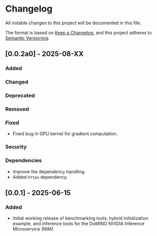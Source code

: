 <!-- markdownlint-disable MD024 -->
# Changelog

All notable changes to this project will be documented in this file.

The format is based on [Keep a Changelog](https://keepachangelog.com/en/1.0.0/),
and this project adheres to [Semantic
Versioning](https://semver.org/spec/v2.0.0.html).

## [0.0.2a0] - 2025-08-XX

### Added

### Changed

### Deprecated

### Removed

### Fixed

- Fixed bug in GPU kernel for gradient computation.

### Security

### Dependencies

- Improve the dependency handling.
- Added `httpx` dependency.

## [0.0.1] - 2025-06-15

### Added

- Initial working release of benchmarking tools, hybrid initialization example,
  and inference tools for the DoMINO NVIDIA Inference Microservice (NIM).
